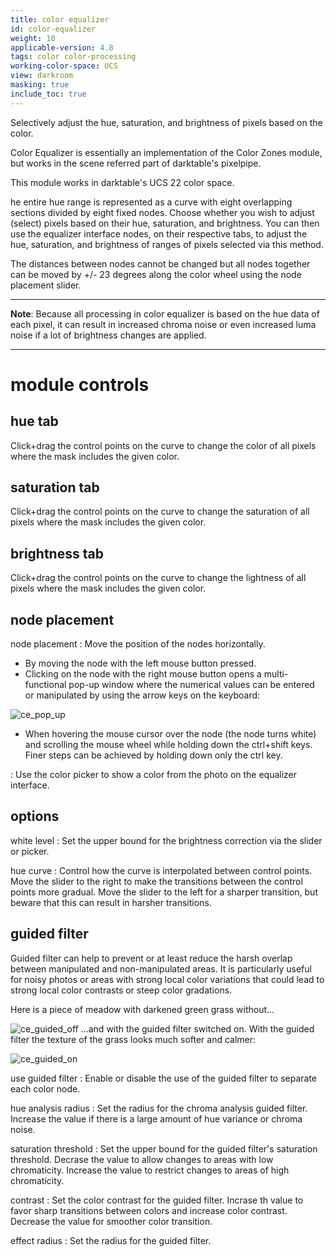 ```yaml
---
title: color equalizer
id: color-equalizer
weight: 10
applicable-version: 4.8
tags: color color-processing
working-color-space: UCS
view: darkroom
masking: true
include_toc: true
---
```


Selectively adjust the hue, saturation, and brightness of pixels based on the color.

Color Equalizer is essentially an implementation of the Color Zones module, but works in the scene referred part of darktable's pixelpipe.

This module works in darktable's UCS 22 color space.

he entire hue range is represented as a curve with eight overlapping sections divided by eight fixed nodes. Choose whether you wish to adjust (select) pixels based on their hue, saturation, and brightness. You can then use the equalizer interface nodes, on their respective tabs, to adjust the hue, saturation, and brightness of ranges of pixels selected via this method.

The distances between nodes cannot be changed but all nodes together can be moved by +/- 23 degrees along the color wheel using the node placement slider.

---

**Note**: Because all processing in color  equalizer is based on the hue data of each pixel, it can result in increased chroma noise or even increased luma noise if a lot of brightness changes are applied.

---

# module controls

## hue tab

Click+drag the control points on the curve to change the color of all pixels where the mask includes the given color.

## saturation tab

Click+drag the control points on the curve to change the saturation of all pixels where the mask includes the given color.

## brightness tab

Click+drag the control points on the curve to change the lightness of all pixels where the mask includes the given color.

## node placement

node placement
: Move the position of the nodes horizontally.

-   By moving the node with the left mouse button pressed.
-   Clicking on the node with the right mouse button opens a multi-functional pop-up window where the numerical values can be entered or manipulated by using the arrow keys on the keyboard:

![ce_pop_up](https://github.com/user-attachments/assets/7a967e81-be82-4100-b60c-c76841256add)


- When hovering the mouse cursor over the node  (the node turns white) and scrolling the mouse wheel while holding down the ctrl+shift keys. Finer steps can be achieved by holding down only the ctrl key.


: Use the color picker to show a color from the photo on the equalizer interface.

## options

white level
: Set the upper bound for the brightness correction via the slider or picker.

hue curve
: Control how the curve is interpolated between control points. Move the slider to the right to make the transitions between the control points more gradual. Move the slider to the left for a sharper transition, but beware that this can result in harsher transitions.
## guided filter
Guided filter can help to prevent or at least reduce the harsh overlap between manipulated and non-manipulated areas. It is particularly useful for noisy photos or areas with strong local color variations that could lead to strong local color contrasts or steep color gradations.

Here is a piece of meadow with darkened green grass without…

![ce_guided_off](https://github.com/user-attachments/assets/6b598b31-f285-4202-ba24-257f886fd804)
...and with the guided filter switched on. With the guided filter the texture of the grass looks much softer and calmer:

![ce_guided_on](https://github.com/user-attachments/assets/cd0960ee-aa76-486e-bcf0-67827cb9ba83)


use guided filter
: Enable or disable the use of the guided filter to separate each color node.

hue analysis radius
: Set the radius for the chroma analysis guided filter. Increase the value if there is a large amount of hue variance or chroma noise.

saturation threshold
: Set the upper bound for the guided filter's saturation threshold. Decrase the value to allow changes to areas with low chromaticity. Increase the value to restrict changes to areas of high chromaticity.

contrast
: Set the color contrast for the guided filter. Incrase th value to favor sharp transitions between colors and increase color contrast. Decrease the value for smoother color transition.

effect radius
: Set the radius for the guided filter.
